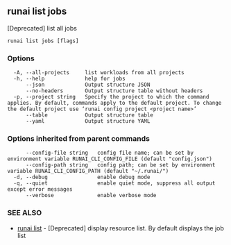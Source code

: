 ## runai list jobs

[Deprecated] list all jobs

```
runai list jobs [flags]
```

### Options

```
  -A, --all-projects     list workloads from all projects
  -h, --help             help for jobs
      --json             Output structure JSON
      --no-headers       Output structure table without headers
  -p, --project string   Specify the project to which the command applies. By default, commands apply to the default project. To change the default project use ‘runai config project <project name>’
      --table            Output structure table
      --yaml             Output structure YAML
```

### Options inherited from parent commands

```
      --config-file string   config file name; can be set by environment variable RUNAI_CLI_CONFIG_FILE (default "config.json")
      --config-path string   config path; can be set by environment variable RUNAI_CLI_CONFIG_PATH (default "~/.runai/")
  -d, --debug                enable debug mode
  -q, --quiet                enable quiet mode, suppress all output except error messages
      --verbose              enable verbose mode
```

### SEE ALSO

* [runai list](runai_list.md)	 - [Deprecated] display resource list. By default displays the job list

